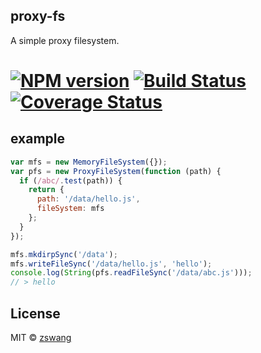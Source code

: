 proxy-fs
-----

A simple proxy filesystem.

# [![NPM version][npm-image]][npm-url] [![Build Status][travis-image]][travis-url] [![Coverage Status][coverage-image]][coverage-url]

## example

```js
var mfs = new MemoryFileSystem({});
var pfs = new ProxyFileSystem(function (path) {
  if (/abc/.test(path)) {
    return {
      path: '/data/hello.js',
      fileSystem: mfs
    };
  }
});

mfs.mkdirpSync('/data');
mfs.writeFileSync('/data/hello.js', 'hello');
console.log(String(pfs.readFileSync('/data/abc.js')));
// > hello
```

## License

MIT © [zswang](http://weibo.com/zswang)

[npm-url]: https://npmjs.org/package/proxy-fs
[npm-image]: https://badge.fury.io/js/proxy-fs.svg
[travis-url]: https://travis-ci.org/zswang/proxy-fs
[travis-image]: https://travis-ci.org/zswang/proxy-fs.svg?branch=master
[coverage-url]: https://coveralls.io/github/zswang/proxy-fs?branch=master
[coverage-image]: https://coveralls.io/repos/zswang/proxy-fs/badge.svg?branch=master&service=github
